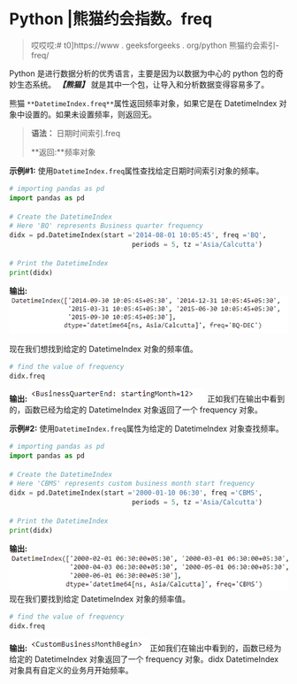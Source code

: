 # Python |熊猫约会指数。freq

> 哎哎哎:# t0]https://www . geeksforgeeks . org/python 熊猫约会索引-freq/

Python 是进行数据分析的优秀语言，主要是因为以数据为中心的 python 包的奇妙生态系统。 ***【熊猫】*** 就是其中一个包，让导入和分析数据变得容易多了。

熊猫 `**DatetimeIndex.freq**`属性返回频率对象，如果它是在 DatetimeIndex 对象中设置的。如果未设置频率，则返回无。

> **语法：** 日期时间索引.freq
> 
> **返回:**频率对象

**示例#1:** 使用`DatetimeIndex.freq`属性查找给定日期时间索引对象的频率。

```py
# importing pandas as pd
import pandas as pd

# Create the DatetimeIndex
# Here 'BQ' represents Business quarter frequency
didx = pd.DatetimeIndex(start ='2014-08-01 10:05:45', freq ='BQ', 
                               periods = 5, tz ='Asia/Calcutta')

# Print the DatetimeIndex
print(didx)
```

**输出:**
![](img/83edcb931a1a0699837fe183d00d6eb9.png)

现在我们想找到给定的 DatetimeIndex 对象的频率值。

```py
# find the value of frequency
didx.freq
```

**输出:**
![](img/b87dce60b01c08e1670d084b4fddaf46.png)
正如我们在输出中看到的，函数已经为给定的 DatetimeIndex 对象返回了一个 frequency 对象。

**示例#2:** 使用`DatetimeIndex.freq`属性为给定的 DatetimeIndex 对象查找频率。

```py
# importing pandas as pd
import pandas as pd

# Create the DatetimeIndex
# Here 'CBMS' represents custom business month start frequency
didx = pd.DatetimeIndex(start ='2000-01-10 06:30', freq ='CBMS',
                               periods = 5, tz ='Asia/Calcutta')

# Print the DatetimeIndex
print(didx)
```

**输出:**
![](img/f4a42c851d0a8132b1e387964be2b2e0.png)
现在我们要找到给定 DatetimeIndex 对象的频率值。

```py
# find the value of frequency
didx.freq
```

**输出:**
![](img/db50907ee733f9ba0f738b9e615a00aa.png)
正如我们在输出中看到的，函数已经为给定的 DatetimeIndex 对象返回了一个 frequency 对象。didx DatetimeIndex 对象具有自定义的业务月开始频率。